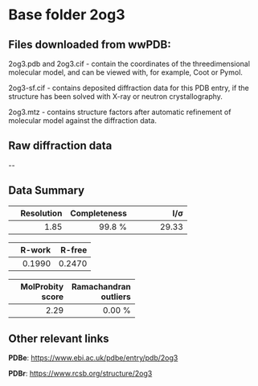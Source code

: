 # Base folder 2og3

## Files downloaded from wwPDB:

2og3.pdb and 2og3.cif - contain the coordinates of the threedimensional molecular model, and can be viewed with, for example, Coot or Pymol.

2og3-sf.cif - contains deposited diffraction data for this PDB entry, if the structure has been solved with X-ray or neutron crystallography.

2og3.mtz - contains structure factors after automatic refinement of molecular model against the diffraction data.

## Raw diffraction data

--<br> 

## Data Summary
|   | Resolution | Completeness| I/$\boldsymbol{\sigma}$ |
|---|-------------:|----------------:|--------------:|
|   |1.85|99.8  %|<img width=50/>29.33|

|   | **R-work**| **R-free**   
|---|-------------:|----------------:|           
||0.1990|0.2470|

|   |**MolProbity<br>score**| **Ramachandran<br>outliers** 
|---|-------------:|----------------:|
||2.29|0.00 %|

## Other relevant links 
**PDBe**:  https://www.ebi.ac.uk/pdbe/entry/pdb/2og3
 
**PDBr**: https://www.rcsb.org/structure/2og3 

